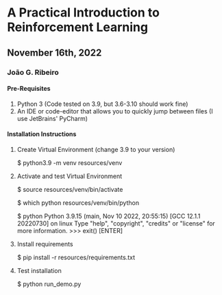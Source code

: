 # A Practical Introduction to Reinforcement Learning
## November 16th, 2022
### João G. Ribeiro


#### Pre-Requisites

1) Python 3 (Code tested on 3.9, but 3.6-3.10 should work fine)
2) An IDE or code-editor that allows you to quickly jump between files (I use JetBrains' PyCharm)

#### Installation Instructions

1) Create Virtual Environment (change 3.9 to your version)


      $ python3.9 -m venv resources/venv

2) Activate and test Virtual Environment

    
      $ source resources/venv/bin/activate

      $ which python
        resources/venv/bin/python

      $ python
         Python 3.9.15 (main, Nov 10 2022, 20:55:15) 
         [GCC 12.1.1 20220730] on linux
         Type "help", "copyright", "credits" or "license" for more information.
         >>> exit() [ENTER]
         
         

3) Install requirements
    

      $ pip install -r resources/requirements.txt


4) Test installation


      $ python run_demo.py
